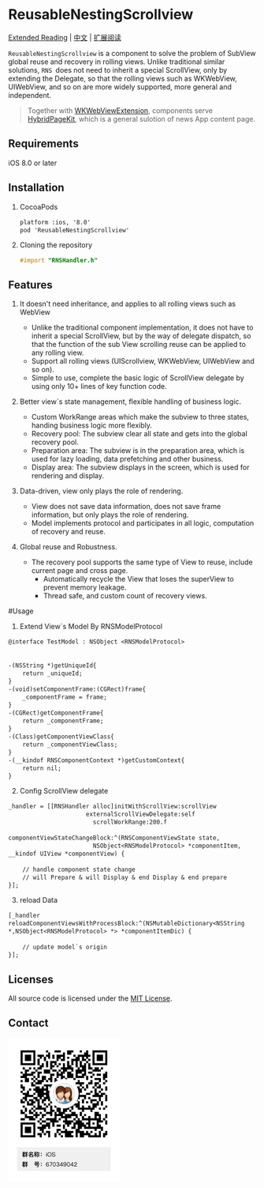# ReusableNestingScrollview

[Extended Reading](https://dequan1331.github.io/) | [中文](./README_CN.md) | [扩展阅读](https://dequan1331.github.io/)

`ReusableNestingScrollview` is a component to solve the problem of SubView global reuse and recovery in rolling views. Unlike traditional similar solutions, `RNS `does not need to inherit a special ScrollView, only by extending the Delegate, so that the rolling views such as WKWebView, UIWebView, and so on are more widely supported, more general and independent. 

> Together with [WKWebViewExtension](https://github.com/dequan1331/WKWebViewExtension), components serve [HybridPageKit](https://github.com/dequan1331/HybridPageKit), which is a general sulotion of news App content page.

## Requirements
iOS 8.0 or later

		
##	Installation

1.	CocoaPods
	
		platform :ios, '8.0'
		pod 'ReusableNestingScrollview'

2.	Cloning the repository

	```objective-c
	#import "RNSHandler.h"
	```


##	Features
1.	It doesn't need inheritance, and applies to all rolling views such as WebView
	*	Unlike the traditional component implementation, it does not have to inherit a special ScrollView, but by the way of delegate dispatch, so that the function of the sub View scrolling reuse can be applied to any rolling view.
	* Support all rolling views (UIScrollview, WKWebView, UIWebView and so on).
	* Simple to use, complete the basic logic of ScrollView delegate by using only 10+ lines of key function code.

2.	Better view`s state management, flexible handling of business logic.
	*	Custom WorkRange areas which make the subview to three states, handing business logic more flexibly.
	* 	Recovery pool: The subview clear all state and gets into the global recovery pool.
	* 	Preparation area: The subview is in the preparation area, which is used for lazy loading, data prefetching and other business.
	*	Display area: The subview displays in the screen, which is used for rendering and display.

3.	Data-driven, view only plays the role of rendering.
	*	View does not save data information, does not save frame information, but only plays the role of rendering.
	* 	Model implements protocol and participates in all logic, computation of recovery and reuse.

4.	Global reuse and Robustness.
	*	The recovery pool supports the same type of View to reuse, include current page and cross page.
		*	Automatically recycle the View that loses the superView to prevent memory leakage.
		*	Thread safe, and custom count of recovery views.

#Usage
		
1.	Extend View`s Model By RNSModelProtocol

```objc
@interface TestModel : NSObject <RNSModelProtocol>
	
	
-(NSString *)getUniqueId{
    return _uniqueId;
}
-(void)setComponentFrame:(CGRect)frame{
    _componentFrame = frame;
}
-(CGRect)getComponentFrame{
    return _componentFrame;
}
-(Class)getComponentViewClass{
    return _componentViewClass;
}
-(__kindof RNSComponentContext *)getCustomContext{
    return nil;
}
```
2.	Config ScrollView delegate

```objc
_handler = [[RNSHandler alloc]initWithScrollView:scrollView
                      externalScrollViewDelegate:self 
                        scrollWorkRange:200.f 
                        componentViewStateChangeBlock:^(RNSComponentViewState state, 
                        NSObject<RNSModelProtocol> *componentItem, __kindof UIView *componentView) {
    
    // handle component state change
    // will Prepare & will Display & end Display & end prepare
}];
```
3.	reload Data

```objc
[_handler reloadComponentViewsWithProcessBlock:^(NSMutableDictionary<NSString *,NSObject<RNSModelProtocol> *> *componentItemDic) {        
	
	// update model`s origin
}];
```
## Licenses

All source code is licensed under the [MIT License](https://github.com/dequan1331/ReusableNestingScrollview/blob/master/LICENSE).

## Contact

<img src="./contact.png">